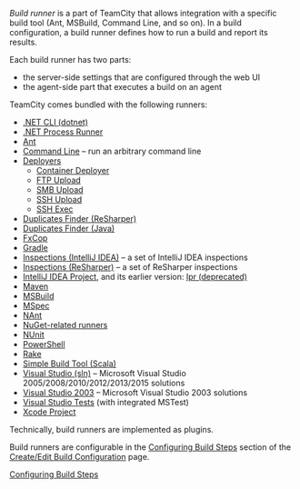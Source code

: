 [//]: # (title: Build Runner)
[//]: # (auxiliary-id: Build Runner)
_Build runner_ is a part of TeamCity that allows integration with a specific build tool (Ant, MSBuild, Command Line, and so on). In a build configuration, a build runner defines how to run a build and report its results.

Each build runner has two parts:
* the server\-side settings that are configured through the web UI
* the agent\-side part that executes a build on an agent

TeamCity comes bundled with the following runners:
* [.NET CLI (dotnet)](net.md)
* [.NET Process Runner](net-process-runner.md)
* [Ant](ant.md)
* [Command Line](command-line.md) – run an arbitrary command line
* [Deployers](deployers.md) 
  * [Container Deployer](container-deployer.md)
  * [FTP Upload](ftp-upload.md)
  * [SMB Upload](smb-upload.md)
  * [SSH Upload](ssh-upload.md)
  * [SSH Exec](ssh-exec.md)
* [Duplicates Finder (ReSharper)](duplicates-finder-resharper.md)
* [Duplicates Finder (Java)](duplicates-finder-java.md)
* [FxCop](fxcop.md)
* [Gradle](gradle.md)
* [Inspections (IntelliJ IDEA)](inspections.md) – a set of IntelliJ IDEA inspections
* [Inspections (ReSharper)](inspections-resharper.md) – a set of ReSharper inspections
* [IntelliJ IDEA Project](intellij-idea-project.md), and its earlier version: [Ipr (deprecated)](ipr-deprecated.md)
* [Maven](maven.md)
* [MSBuild](msbuild.md)
* [MSpec](mspec.md)
* [NAnt](nant.md)
* [NuGet-related runners](nuget.md)
* [NUnit](nunit.md)
* [PowerShell](powershell.md)
* [Rake](rake.md)
* [Simple Build Tool (Scala)](simple-build-tool-scala.md)
* [Visual Studio (sln)](visual-studio-sln.md) – Microsoft Visual Studio 2005/2008/2010/2012/2013/2015 solutions
* [Visual Studio 2003](visual-studio-2003.md) – Microsoft Visual Studio 2003 solutions
* [Visual Studio Tests](visual-studio-tests.md) (with integrated MSTest)
* [Xcode Project](xcode-project.md)

Technically, build runners are implemented as plugins.

Build runners are configurable in the [Configuring Build Steps](configuring-build-steps.md) section of the [Create/Edit Build Configuration](creating-and-editing-build-configurations.md) page.

 <seealso>
        <category ref="admin-guide">
            <a href="configuring-build-steps.md">Configuring Build Steps</a>
        </category>
</seealso>